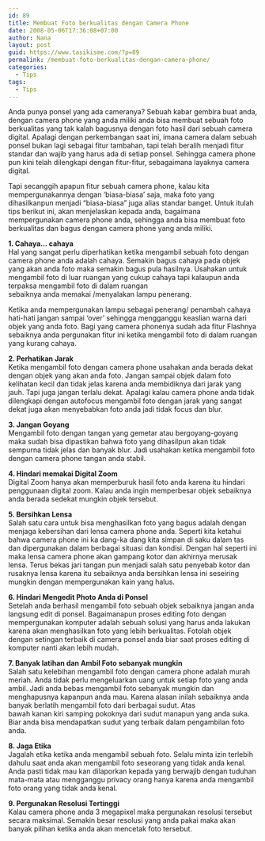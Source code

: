 ```yaml
---
id: 89
title: Membuat Foto berkualitas dengan Camera Phone
date: 2008-05-06T17:36:08+07:00
author: Nana
layout: post
guid: https://www.tasikisme.com/?p=89
permalink: /membuat-foto-berkualitas-dengan-camera-phone/
categories:
  - Tips
tags:
  - Tips
---
```

Anda punya ponsel yang ada cameranya? Sebuah kabar gembira buat anda, dengan camera phone yang anda miliki anda bisa membuat sebuah foto berkualitas yang tak kalah bagusnya dengan foto hasil dari sebuah camera digital. Apalagi dengan perkembangan saat ini, imana camera dalam sebuah ponsel bukan lagi sebagai fitur tambahan, tapi telah beralih menjadi fitur standar dan wajib yang harus ada di setiap ponsel. Sehingga camera phone pun kini telah dilengkapi dengan fitur-fitur, sebagaimana layaknya camera digital.

Tapi secanggih apapun fitur sebuah camera phone, kalau kita mempergunakannya dengan ‘biasa-biasa’ saja, maka foto yang dihasilkanpun menjadi “biasa-biasa” juga alias standar banget. Untuk itulah tips berikut ini, akan menjelaskan kepada anda, bagaimana mempergunakan camera phone anda, sehingga anda bisa membuat foto berkualitas dan bagus dengan camera phone yang anda miliki.

**1. Cahaya… cahaya**  
Hal yang sangat perlu diperhatikan ketika mengambil sebuah foto dengan camera phone anda adalah cahaya. Semakin bagus cahaya pada objek yang akan anda foto maka semakin bagus pula hasilnya. Usahakan untuk mengambil foto di luar ruangan yang cukup cahaya tapi kalaupun anda terpaksa mengambil foto di dalam ruangan  
sebaiknya anda memakai /menyalakan lampu penerang.

Ketika anda mempergunakan lampu sebagai penerang/ penambah cahaya hati-hati jangan sampai ‘over’ sehingga mengganggu keaslian warna dari objek yang anda foto. Bagi yang camera phonenya sudah ada fitur Flashnya sebaiknya anda pergunakan fitur ini ketika mengambil foto di dalam ruangan yang kurang cahaya.

**2. Perhatikan Jarak**  
Ketika mengambil foto dengan camera phone usahakan anda berada dekat dengan objek yang akan anda foto. Jangan sampai objek dalam foto kelihatan kecil dan tidak jelas karena anda membidiknya dari jarak yang jauh. Tapi juga jangan terlalu dekat. Apalagi kalau camera phone anda tidak dilengkapi dengan autofocus mengambil foto dengan jarak yang sangat dekat juga akan menyebabkan foto anda jadi tidak focus dan blur.

**3. Jangan Goyang**  
Mengambil foto dengan tangan yang gemetar atau bergoyang-goyang maka sudah bisa dipastikan bahwa foto yang dihasilpun akan tidak sempurna tidak jelas dan banyak blur. Jadi usahakan ketika mengambil foto dengan camera phone tangan anda stabil.

**4. Hindari memakai Digital Zoom**  
Digital Zoom hanya akan memperburuk hasil foto anda karena itu hindari penggunaan digital zoom. Kalau anda ingin memperbesar objek sebaiknya anda berada sedekat mungkin objek tersebut.

**5. Bersihkan Lensa**  
Salah satu cara untuk bisa menghasilkan foto yang bagus adalah dengan menjaga kebersihan dari lensa camera phone anda. Seperti kita ketahui bahwa camera phone ini ka dang-ka dang kita simpan di saku dalam tas dan dipergunakan dalam berbagai situasi dan kondisi. Dengan hal seperti ini maka lensa camera phone akan gampang kotor dan akhirnya merusak lensa. Terus bekas jari tangan pun menjadi salah satu penyebab kotor dan rusaknya lensa karena itu sebaiknya anda bersihkan lensa ini seseiring mungkin dengan mempergunakan kain yang halus.

**6. Hindari Mengedit Photo Anda di Ponsel**  
Setelah anda berhasil mengambil foto sebuah objek sebaiknya jangan anda langsung edit di ponsel. Bagaimanapun proses editing foto dengan mempergunakan komputer adalah sebuah solusi yang harus anda lakukan karena akan menghasilkan foto yang lebih berkualitas. Fotolah objek dengan setingan terbaik di camera ponsel anda biar saat proses editing di komputer nanti akan lebih mudah.

**7. Banyak latihan dan Ambil Foto sebanyak mungkin**  
Salah satu kelebihan mengambil foto dengan camera phone adalah murah meriah. Anda tidak perlu mengeluarkan uang untuk setiap foto yang anda ambil. Jadi anda bebas mengambil foto sebanyak mungkin dan menghapusnya kapanpun anda mau. Karena alasan inilah sebaiknya anda banyak berlatih mengambil foto dari berbagai sudut. Atas  
bawah kanan kiri samping pokoknya dari sudut manapun yang anda suka. Biar anda bisa mendapatkan sudut yang terbaik dalam pengambilan foto anda.

**8. Jaga Etika**  
Jagalah etika ketika anda mengambil sebuah foto. Selalu minta izin terlebih dahulu saat anda akan mengambil foto seseorang yang tidak anda kenal. Anda pasti tidak mau kan dilaporkan kepada yang berwajib dengan tuduhan mata-mata atau mengganggu privacy orang hanya karena anda mengambil foto orang yang tidak anda kenal.

**9. Pergunakan Resolusi Tertinggi**  
Kalau camera phone anda 3 megapixel maka pergunakan resolusi tersebut secara maksimal. Semakin besar resolusi yang anda pakai maka akan banyak pilihan ketika anda akan mencetak foto tersebut.